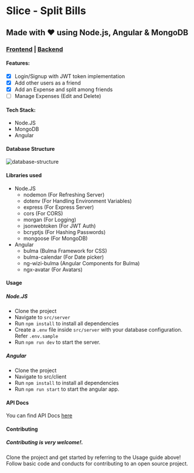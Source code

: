 # Slice - Split Bills

## Made with ❤ using Node.js, Angular & MongoDB

### [Frontend](https://slice-vue.netlify.app/) | [Backend](https://slice-nodejs.herokuapp.com)

#### Features:

- [x] Login/Signup with JWT token implementation
- [x] Add other users as a friend
- [x] Add an Expense and split among friends
- [ ] Manage Expenses (Edit and Delete)

#### Tech Stack:

- Node.JS
- MongoDB
- Angular

#### Database Structure

![database-structure](https://app.lucidchart.com/publicSegments/view/15abc59b-5ed6-4cdd-a18f-2364474c6ef1/image.png)

#### Libraries used

- Node.JS
  - nodemon (For Refreshing Server)
  - dotenv (For Handling Environment Variables)
  - express (For Express Server)
  - cors (For CORS)
  - morgan (For Logging)
  - jsonwebtoken (For JWT Auth)
  - bcryptjs (For Hashing Passwords)
  - mongoose (For MongoDB)
- Angular
  - bulma (Bulma Framework for CSS)
  - bulma-calendar (For Date picker)
  - ng-wizi-bulma (Angular Components for Bulma)
  - ngx-avatar (For Avatars)

#### Usage

##### Node.JS

- Clone the project
- Navigate to `src/server`
- Run `npm install` to install all dependencies
- Create a `.env` file inside `src/server` with your database configuration. Refer `.env.sample`
- Run `npm run dev` to start the server.

##### Angular

- Clone the project
- Navigate to src/client
- Run `npm install` to install all dependencies
- Run `npm run start` to start the angular app.

#### API Docs

You can find API Docs [here](https://slice-api-docs.netlify.app/)

#### Contributing

##### Contributing is very welcome!.
Clone the project and get started by referring to the Usage guide above!
Follow basic code and conducts for contributing to an open source project.


 

